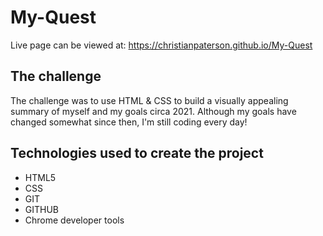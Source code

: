 # My-Quest

Live page can be viewed at: https://christianpaterson.github.io/My-Quest

## The challenge

The challenge was to use HTML & CSS to build a visually appealing summary of myself and my goals circa 2021.
Although my goals have changed somewhat since then, I'm still coding every day!

## Technologies used to create the project 

<ul>
<li>HTML5</li>
<li>CSS</li>
<li>GIT</li>
<li>GITHUB</li>
<li>Chrome developer tools</li>
</ul>
